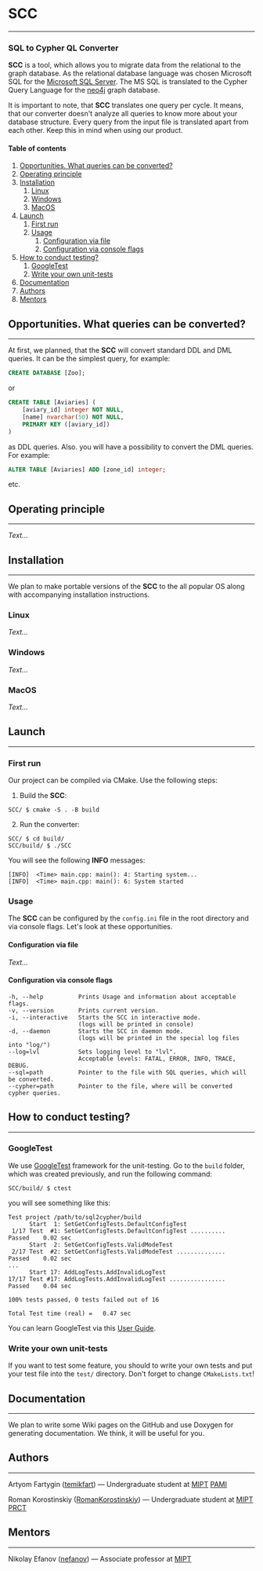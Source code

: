 # SCC
---
### SQL to Cypher QL Converter

**SCC** is a tool, which allows you to migrate data
from the relational to the graph database.
As the relational database language was chosen Microsoft SQL
for the [Microsoft SQL Server](https://www.microsoft.com/en-gb/sql-server/sql-server-2019?rtc=2).
The MS SQL is translated to the Cypher Query Language for the 
[neo4j](https://neo4j.com/) graph database.

It is important to note, that **SCC** translates one query per cycle.
It means, that our converter doesn't analyze all queries to know more
about your database structure.
Every query from the input file is translated apart from each other.
Keep this in mind when using our product.

#### Table of contents

1. [Opportunities. What queries can be converted?](#Opportunities.-What-queries-can-be-converted)
2. [Operating principle](#Operating-principle)
3. [Installation](#Installation)
   1. [Linux](#Linux)
   2. [Windows](#Windows)
   3. [MacOS](#MacOS)
4. [Launch](#Launch)
   1. [First run](#First-run)
   2. [Usage](#Usage)
      1. [Configuration via file](#Configuration-via-file)
      2. [Configuration via console flags](#Configuration-via-console-flags)
5. [How to conduct testing?](#How-to-conduct-testing)
   1. [GoogleTest](#GoogleTest)
   2. [Write your own unit-tests](#Write-your-own-unit-tests)
6. [Documentation](#Documentation)
7. [Authors](#Authors)
8. [Mentors](#Mentors)


## Opportunities. What queries can be converted?

---

At first, we planned, that the **SCC** will convert standard DDL and DML queries.
It can be the simplest query, for example:
```SQL
CREATE DATABASE [Zoo];
```
or
```SQL
CREATE TABLE [Aviaries] (
    [aviary_id] integer NOT NULL,
    [name] nvarchar(50) NOT NULL,
    PRIMARY KEY ([aviary_id])
)
```
as DDL queries. Also. you will have a possibility to convert the DML queries.
For example:
```SQL
ALTER TABLE [Aviaries] ADD [zone_id] integer;
```
etc.

## Operating principle

---
_Text..._

## Installation

---
We plan to make portable versions of the **SCC** to the all popular OS
along with accompanying installation instructions.

### Linux
_Text..._
### Windows
_Text..._
### MacOS
_Text..._

## Launch

---
### First run
Our project can be compiled via CMake. Use the following steps:
1. Build the **SCC**:
```shell
SCC/ $ cmake -S . -B build
```
2. Run the converter:
```shell
SCC/ $ cd build/
SCC/build/ $ ./SCC
```
You will see the following **INFO** messages:
```
[INFO]  <Time> main.cpp: main(): 4: Starting system...
[INFO]  <Time> main.cpp: main(): 6: System started
```

### Usage
The **SCC** can be configured by the `config.ini` file in the root directory
and via console flags. Let's look at these opportunities.

#### Configuration via file
_Text..._

#### Configuration via console flags
```
-h, --help          Prints Usage and information about acceptable flags.
-v, --version       Prints current version.
-i, --interactive   Starts the SCC in interactive mode.
                    (logs will be printed in console)
-d, --daemon        Starts the SCC in daemon mode.
                    (logs will be printed in the special log files into "log/")
--log=lvl           Sets logging level to "lvl".
                    Acceptable levels: FATAL, ERROR, INFO, TRACE, DEBUG.
--sql=path          Pointer to the file with SQL queries, which will be converted.
--cypher=path       Pointer to the file, where will be converted cypher queries.
```


## How to conduct testing?

---
### GoogleTest
We use [GoogleTest](https://github.com/google/googletest) 
framework for the unit-testing.
Go to the `build` folder, which was created previously,
and run the following command:
```shell
SCC/build/ $ ctest
```
you will see something like this:
```
Test project /path/to/sql2cypher/build
      Start  1: SetGetConfigTests.DefaultConfigTest
 1/17 Test  #1: SetGetConfigTests.DefaultConfigTest ..........   Passed    0.02 sec
      Start  2: SetGetConfigTests.ValidModeTest
 2/17 Test  #2: SetGetConfigTests.ValidModeTest ..............   Passed    0.02 sec
...
      Start 17: AddLogTests.AddInvalidLogTest
17/17 Test #17: AddLogTests.AddInvalidLogTest ................   Passed    0.04 sec

100% tests passed, 0 tests failed out of 16

Total Test time (real) =   0.47 sec
```
You can learn GoogleTest via this 
[User Guide](https://google.github.io/googletest/).

### Write your own unit-tests
If you want to test some feature, you should to write your own tests
and put your test file into the `test/` directory.
Don't forget to change `CMakeLists.txt`!

## Documentation

---
We plan to write some Wiki pages on the GitHub
and use Doxygen for generating documentation.
We think, it will be useful for you.

## Authors

---

Artyom Fartygin ([temikfart](https://github.com/temikfart)) —
Undergraduate student at [MIPT](https://mipt.ru) [PAMI](https://mipt.ru/education/departments/fpmi/)

Roman Korostinskiy ([RomanKorostinskiy](https://github.com/RomanKorostinskiy)) —
Undergraduate student at [MIPT](https://mipt.ru) [PRCT](https://mipt.ru/education/departments/frkt/)

## Mentors

---

Nikolay Efanov ([nefanov](https://github.com/nefanov)) —
Associate professor at [MIPT](https://mipt.ru)
